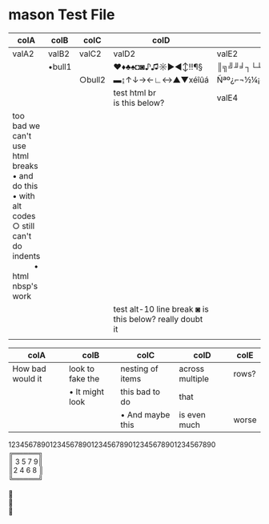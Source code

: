 # mason Test File

| colA  | colB   | colC   | colD            | colE                |
|-------|--------|--------|-----------------|---------------------|
| valA2 | valB2  | valC2  | valD2           | valE2               |
|       | •bull1 |        | ♥♦♣♠◘◙♪♫☼►◄↕‼¶§ | ║╗╝╜╛┐└┴┬├─┼╞╟╚╔╩╦╠ |
|       |        | ○bull2 | ▬↨↑↓→←∟↔▲▼xéîûá | Ñªº¿⌐¬½¼¡«»│┤╡╢╖╕╣  |
|       |        |        | test html br <br> is this below?| valE4 |
| too bad we can't use html breaks<br> • and do this <br> • with alt codes <br> ○ still can't do indents <br> &nbsp; &nbsp; &nbsp; &nbsp; &nbsp; • html nbsp's work | | | | |
|       |        |        | test alt-10 line break ◙ is this below? really doubt it |    |
| | | | | |

| colA  | colB   | colC   | colD            | colE                |
|-------|--------|--------|-----------------|---------------------|
| How bad would it | look to fake the | nesting of items | across multiple | rows? |
|                  | • It might look | this bad to do | that | | 
|                  |                 | • And maybe this | is even much | worse | 

12345678901234567890123456789012345678901234567890  
╔═════╗  
║ 3 5 7 9║  
║2 4 6 8 ║  
╚═════╝  

:eyes:  
:nose:  
:tongue:



